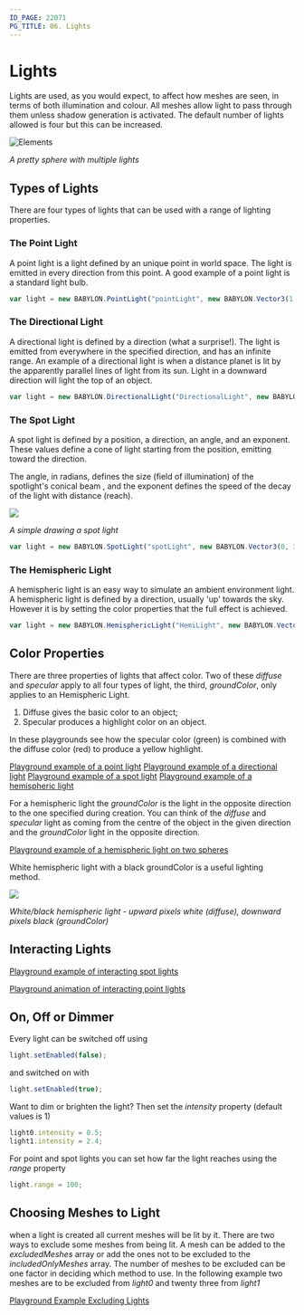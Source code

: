 ```yaml
---
ID_PAGE: 22071
PG_TITLE: 06. Lights
---
```


# Lights
Lights are used, as you would expect, to affect how meshes are seen, in terms of both illumination and colour. 
All meshes allow light to pass through them unless shadow generation is activated. The default number of lights allowed is 
four but this can be increased.

![Elements](http://www.babylonjs.com/Screenshots/testlight.jpg)
 
_A pretty sphere with multiple lights_


## Types of Lights
There are four types of lights that can be used with a range of lighting properties.

### The Point Light
A point light is a light defined by an unique point in world space. The light is emitted in every direction from this point. A good example of a point light is a standard light bulb.

```javascript
var light = new BABYLON.PointLight("pointLight", new BABYLON.Vector3(1, 10, 1), scene);
```

### The Directional Light
A directional light is defined by a direction (what a surprise!). The light is emitted from everywhere in the specified direction, and has an infinite range. 
An example of a directional light is when a distance planet is lit by the apparently parallel lines of light from its sun. Light in a downward direction will light 
the top of an object.

```javascript
var light = new BABYLON.DirectionalLight("DirectionalLight", new BABYLON.Vector3(0, -1, 0), scene);
```

### The Spot Light
A spot light is defined by a position, a direction, an angle, and an exponent. These values define a cone of light starting from the position, emitting toward the direction. 

The angle, in radians, defines the size (field of illumination) of the spotlight's conical beam , and the exponent defines the speed of the decay of the light with distance (reach).

![](http://blogs.msdn.com/cfs-file.ashx/__key/communityserver-blogs-components-weblogfiles/00-00-01-44-73-metablogapi/7723.image_5F00_thumb_5F00_11F5CA14.png)

_A simple drawing a spot light_

```javascript
var light = new BABYLON.SpotLight("spotLight", new BABYLON.Vector3(0, 30, -10), new BABYLON.Vector3(0, -1, 0), Math.PI / 3, 2, scene);
```

### The Hemispheric Light
A hemispheric light is an easy way to simulate an ambient environment light. A hemispheric light is defined by a direction, usually 'up' towards the sky. However it is by setting the color properties 
that the full effect is achieved.  

```javascript
var light = new BABYLON.HemisphericLight("HemiLight", new BABYLON.Vector3(0, 1, 0), scene);
```

## Color Properties
There are three properties of lights that affect color. Two of these _diffuse_ and _specular_ apply to all four types of light, the third, _groundColor_, only applies to an Hemispheric Light.

1. Diffuse gives the basic color to an object;
2. Specular produces a highlight color on an object.

In these playgrounds see how the specular color (green) is combined with the diffuse color (red) to produce a yellow highlight.

[Playground example of a point light](http://www.babylonjs-playground.com/#20OAV9)
[Playground example of a directional light](http://www.babylonjs-playground.com/#20OAV9#1)
[Playground example of a spot light](http://www.babylonjs-playground.com/#20OAV9#3)
[Playground example of a hemispheric light](http://www.babylonjs-playground.com/#20OAV9#5)

For a hemispheric light the _groundColor_ is the light in the opposite direction to the one specified during creation. 
You can think of the _diffuse_ and _specular_ light as coming from the centre of the object in the given direction and the _groundColor_ light in the opposite direction.

[Playground example of a hemispheric light on two spheres](http://www.babylonjs-playground.com/#20OAV9#6)

White hemispheric light with a black groundColor is a useful lighting method.

![](http://blogs.msdn.com/cfs-file.ashx/__key/communityserver-blogs-components-weblogfiles/00-00-01-44-73-metablogapi/4760.image_5F00_thumb_5F00_058CC84D.png)

_White/black hemispheric light - upward pixels white (diffuse), downward pixels black (groundColor)_

## Interacting Lights
[Playground example of interacting spot lights](http://www.babylonjs-playground.com/#20OAV9#7)

[Playground animation of interacting point lights](http://www.babylonjs.com/playground/?06)


## On, Off or Dimmer
Every light can be switched off using 
```javascript
light.setEnabled(false);
```
and switched on with
```javascript
light.setEnabled(true);
```

Want to dim or brighten the light? Then set the _intensity_ property (default values is 1)
```javascript
light0.intensity = 0.5;
light1.intensity = 2.4;
```

For point and spot lights you can set how far the light reaches using the _range_ property
```javascript
light.range = 100;
```


## Choosing Meshes to Light
when a light is created all current meshes will be lit by it. There are two ways to exclude some meshes from being lit. 
A mesh can be added to the _excludedMeshes_ array or add the ones not to be excluded to the _includedOnlyMeshes_ array. The number of meshes to be excluded 
can be one factor in deciding which method to use. In the following example two meshes are to be excluded from _light0_ and twenty three from 
_light1_

[Playground Example Excluding Lights](http://www.babylonjs-playground.com/#20OAV9#8)



